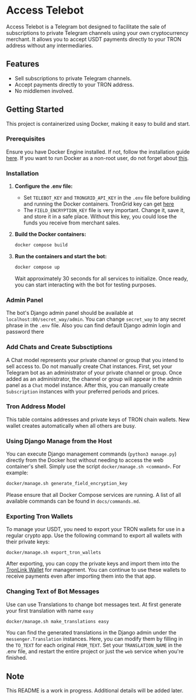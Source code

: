 # Access Telebot

Access Telebot is a Telegram bot designed to facilitate the sale of subscriptions to private Telegram channels using your own cryptocurrency merchant. It allows you to accept USDT payments directly to your TRON address without any intermediaries.

## Features

- Sell subscriptions to private Telegram channels.
- Accept payments directly to your TRON address.
- No middlemen involved.

## Getting Started

This project is containerized using Docker, making it easy to build and start.

### Prerequisites

Ensure you have Docker Engine installed. If not, follow the installation guide [here](https://docs.docker.com/engine/install/). If you want to run Docker as a non-root user, do not forget about [this](https://docs.docker.com/engine/install/linux-postinstall/#manage-docker-as-a-non-root-user).

### Installation

1. **Configure the .env file:**

   - Set `TELEBOT_KEY` and `TRONGRID_API_KEY` in the `.env` file before building and running the Docker containers. TronGrid key can get [here](https://www.trongrid.io/register)
   - The `FIELD_ENCRYPTION_KEY` file is very important. Change it, save it, and store it in a safe place. Without this key, you could lose the funds you receive from merchant sales.

2. **Build the Docker containers:**

   ```sh
   docker compose build
   ```

3. **Run the containers and start the bot:**

   ```sh
   docker compose up
   ```

   Wait approximately 30 seconds for all services to initialize. Once ready, you can start interacting with the bot for testing purposes.

### Admin Panel

The bot's Django admin panel should be available at `localhost:80/secret_way/admin`. You can change `secret_way` to any secret phrase in the `.env` file. Also you can find default Django admin login and password there

### Add Chats and Create Subsctiptions

A Chat model represents your private channel or group that you intend to sell access to. Do not manually create Chat instances. First, set your Telegram bot as an administrator of your private channel or group. Once added as an administrator, the channel or group will appear in the admin panel as a `Chat` model instance. After this, you can manually create `Subscription` instances with your preferred periods and prices.

### Tron Address Model

This table contains addresses and private keys of TRON chain wallets. New wallet creates automatically when all others are busy.

### Using Django Manage from the Host

You can execute Django management commands (`python3 manage.py`) directly from the Docker host without needing to access the web container's shell. Simply use the script `docker/manage.sh <command>`. For example:

```bash
docker/manage.sh generate_field_encryption_key
```

Please ensure that all Docker Compose services are running. A list of all available commands can be found in `docs/commands.md`.

### Exporting Tron Wallets

To manage your USDT, you need to export your TRON wallets for use in a regular crypto app. Use the following command to export all wallets with their private keys:

```
docker/manage.sh export_tron_wallets
```

After exporting, you can copy the private keys and import them into the [TronLink Wallet](https://www.tronlink.org/) for management. You can continue to use these wallets to receive payments even after importing them into the that app.

### Changing Text of Bot Messages 

Use can use Translations to change bot messages text. At first generate your first translation with name `easy`

```bash
docker/manage.sh make_translations easy
```

You can find the generated translations in the Django admin under the `messenger.Translation` instances. Here, you can modify them by filling in the `TO_TEXT` for each original `FROM_TEXT`. Set your `TRANSLATION_NAME` in the .env file, and restart the entire project or just the `web` service when you're finished.

## Note

This README is a work in progress. Additional details will be added later.
